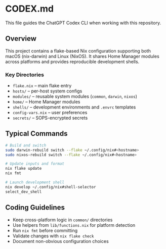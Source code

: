 # CODEX.md

This file guides the ChatGPT Codex CLI when working with this repository.

## Overview

This project contains a flake-based Nix configuration supporting both macOS (nix-darwin) and Linux (NixOS). It shares Home Manager modules across platforms and provides reproducible development shells.

### Key Directories
- `flake.nix` – main flake entry
- `hosts/` – per-host system configs
- `modules/` – reusable system modules (`common`, `darwin`, `nixos`)
- `home/` – Home Manager modules
- `shells/` – development environments and `.envrc` templates
- `config-vars.nix` – user preferences
- `secrets/` – SOPS-encrypted secrets

## Typical Commands
```bash
# Build and switch
sudo darwin-rebuild switch --flake ~/.config/nix#<hostname>
sudo nixos-rebuild switch --flake ~/.config/nix#<hostname>

# Update inputs and format
nix flake update
nix fmt

# Launch development shell
nix develop ~/.config/nix#shell-selector
select_dev_shell
```

## Coding Guidelines
- Keep cross-platform logic in `common/` directories
- Use helpers from `lib/functions.nix` for platform detection
- Run `nix fmt` before committing
- Validate changes with `nix flake check`
- Document non-obvious configuration choices
